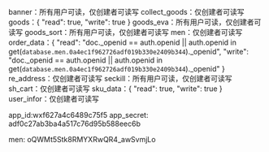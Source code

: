 banner：所有用户可读，仅创建者可读写
collect_goods：仅创建者可读写
goods：{
  "read": true,
  "write": true
}
goods_eva：所有用户可读，仅创建者可读写
goods_sort：所有用户可读，仅创建者可读写
men：仅创建者可读写
order_data：{
  "read": "doc._openid == auth.openid || auth.openid in get(`database.men.0a4ec1f962726adf019b330e2409b344`)._openid",
  "write": "doc._openid == auth.openid || auth.openid in get(`database.men.0a4ec1f962726adf019b330e2409b344`)._openid"
}
re_address：仅创建者可读写
seckill：所有用户可读，仅创建者可读写
sh_cart：仅创建者可读写
sku_data：{
  "read": true,
  "write": true
}
user_infor：仅创建者可读写

app_id:wxf627a4c6489c75f5
app_secret: adf0c27ab3ba4a517c76d95b588eec6b

men: oQWMt5Stk8RMYXRwQR4_awSvmjLo
